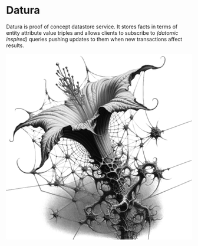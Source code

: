 # Datura

Datura is proof of concept datastore service. It stores facts in terms of entity attribute value triples and allows clients to subscribe to _(datomic inspired)_ queries pushing updates to them when new transactions affect results.

![image](./datura.png)
